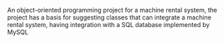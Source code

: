 An object-oriented programming project for a machine rental system, the project has a basis for suggesting classes that can integrate a machine rental system, having integration with a SQL database implemented by MySQL
